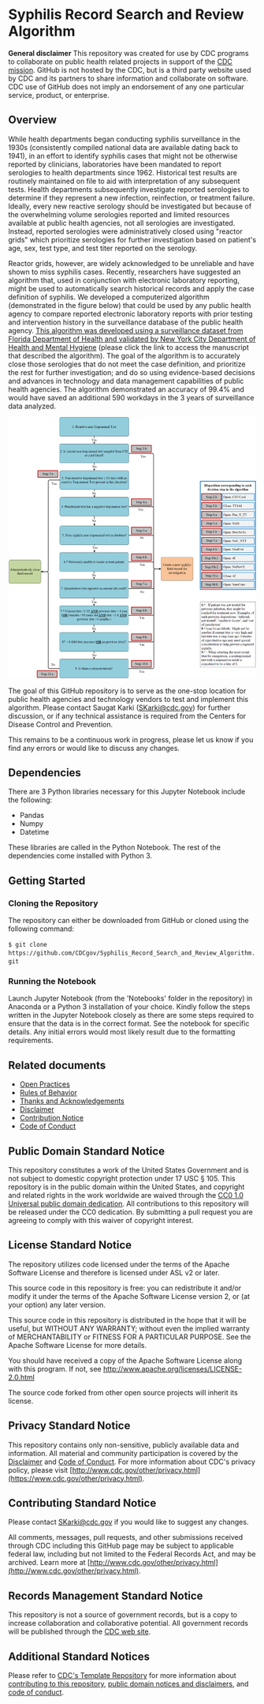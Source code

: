 # Syphilis Record Search and Review Algorithm

**General disclaimer** This repository was created for use by CDC programs to collaborate on public health related projects in support of the [CDC mission](https://www.cdc.gov/about/organization/mission.htm).  GitHub is not hosted by the CDC, but is a third party website used by CDC and its partners to share information and collaborate on software. CDC use of GitHub does not imply an endorsement of any one particular service, product, or enterprise. 



## Overview

While health departments began conducting syphilis surveillance in the 1930s (consistently compiled national data are available dating back to 1941), in an effort to identify syphilis cases that might not be otherwise reported by clinicians, laboratories have been mandated to report serologies to health departments since 1962. Historical test results are routinely maintained on file to aid with interpretation of any subsequent tests. Health departments subsequently investigate reported serologies to determine if they represent a new infection, reinfection, or treatment failure. Ideally, every new reactive serology should be investigated but because of the overwhelming volume serologies reported and limited resources available at public health agencies, not all serologies are investigated. Instead, reported serologies were administratively closed using "reactor grids"  which prioritize serologies for further investigation based on patient's age, sex, test type, and test titer reported on the serology.

Reactor grids, however, are widely acknowledged to be unreliable and have shown to miss syphilis cases. Recently, researchers have suggested an algorithm that, used in conjunction with electronic laboratory reporting, might be used to automatically search historical records and apply the case definition of syphilis. We developed a computerized algorithm (demonstrated in the figure below) that could be used by any public health agency to compare reported electronic laboratory reports with prior testing and intervention history in the surveillance database of the public health agency. [This algorithm was developed using a surveillance dataset from Florida Department of Health and validated by New York City Department of Health and Mental Hygiene](https://journals.lww.com/stdjournal/Abstract/2021/12000/An_Automated_Syphilis_Serology_Record_Search_and.2.aspx) (please click the link to access the manuscript that described the algorithm). The goal of the algorithm is to accurately close those serologies that do not meet the case definition, and prioritize the rest for further investigation; and do so using evidence-based decisions and advances in technology and data management capabilities of public health agencies. The algorithm demonstrated an accuracy of 99.4% and would have saved an additional 590 workdays in the 3 years of surveillance data analyzed.

![algorithm image](https://github.com/CDCgov/Syphilis_Record_Search_and_Review_Algorithm/blob/master/algorithm_manuscript_revised.png)

The goal of this GitHub repository is to serve as the one-stop location for public health agencies and technology vendors to test and implement this algorithm. Please contact Saugat Karki (SKarki@cdc.gov) for further discussion, or if any technical assistance is required from the Centers for Disease Control and Prevention.

This remains to be a continuous work in progress, please let us know if you find any errors or would like to discuss any changes. 
## Dependencies

There are 3 Python libraries necessary for this Jupyter Notebook include the following:

* Pandas
* Numpy
* Datetime

These libraries are called in the Python Notebook. The rest of the dependencies come installed with Python 3.

## Getting Started

### Cloning the Repository

The repository can either be downloaded from GitHub or cloned using the following command:

`$ git clone https://github.com/CDCgov/Syphilis_Record_Search_and_Review_Algorithm.git`

### Running the Notebook

Launch Jupyter Notebook (from the 'Notebooks' folder in the repository) in Anaconda or a Python 3 installation of your choice. Kindly follow the steps written in the Jupyter Notebook closely as there are some steps required to ensure that the data is in the correct format. See the notebook for specific details. Any initial errors would most likely result due to the formatting requirements.

## Related documents

* [Open Practices](open_practices.md)
* [Rules of Behavior](rules_of_behavior.md)
* [Thanks and Acknowledgements](thanks.md)
* [Disclaimer](DISCLAIMER.md)
* [Contribution Notice](CONTRIBUTING.md)
* [Code of Conduct](code-of-conduct.md)

## Public Domain Standard Notice
This repository constitutes a work of the United States Government and is not
subject to domestic copyright protection under 17 USC § 105. This repository is in
the public domain within the United States, and copyright and related rights in
the work worldwide are waived through the [CC0 1.0 Universal public domain dedication](https://creativecommons.org/publicdomain/zero/1.0/).
All contributions to this repository will be released under the CC0 dedication. By
submitting a pull request you are agreeing to comply with this waiver of
copyright interest.

## License Standard Notice
The repository utilizes code licensed under the terms of the Apache Software
License and therefore is licensed under ASL v2 or later.

This source code in this repository is free: you can redistribute it and/or modify it under
the terms of the Apache Software License version 2, or (at your option) any
later version.

This source code in this repository is distributed in the hope that it will be useful, but WITHOUT ANY
WARRANTY; without even the implied warranty of MERCHANTABILITY or FITNESS FOR A
PARTICULAR PURPOSE. See the Apache Software License for more details.

You should have received a copy of the Apache Software License along with this
program. If not, see http://www.apache.org/licenses/LICENSE-2.0.html

The source code forked from other open source projects will inherit its license.

## Privacy Standard Notice
This repository contains only non-sensitive, publicly available data and
information. All material and community participation is covered by the
[Disclaimer](https://github.com/CDCgov/template/blob/master/DISCLAIMER.md)
and [Code of Conduct](https://github.com/CDCgov/template/blob/master/code-of-conduct.md).
For more information about CDC's privacy policy, please visit [http://www.cdc.gov/other/privacy.html](https://www.cdc.gov/other/privacy.html).

## Contributing Standard Notice
Please contact SKarki@cdc.gov if you would like to suggest any changes. 

All comments, messages, pull requests, and other submissions received through
CDC including this GitHub page may be subject to applicable federal law, including but not limited to the Federal Records Act, and may be archived. Learn more at [http://www.cdc.gov/other/privacy.html](http://www.cdc.gov/other/privacy.html).

## Records Management Standard Notice
This repository is not a source of government records, but is a copy to increase
collaboration and collaborative potential. All government records will be
published through the [CDC web site](http://www.cdc.gov).

## Additional Standard Notices
Please refer to [CDC's Template Repository](https://github.com/CDCgov/template)
for more information about [contributing to this repository](https://github.com/CDCgov/template/blob/master/CONTRIBUTING.md),
[public domain notices and disclaimers](https://github.com/CDCgov/template/blob/master/DISCLAIMER.md),
and [code of conduct](https://github.com/CDCgov/template/blob/master/code-of-conduct.md).
